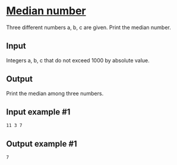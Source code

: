 # [Median number](https://www.e-olymp.com/en/contests/9646/problems/84653)
Three different numbers a, b, c are given. Print the median number.

## Input
Integers a, b, c that do not exceed 1000 by absolute value.

## Output
Print the median among three numbers.

## Input example #1
```
11 3 7
```

## Output example #1
```
7
```
